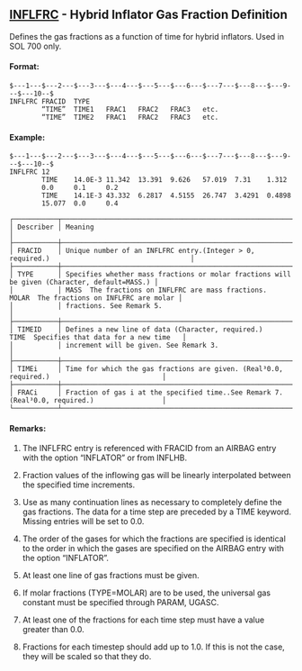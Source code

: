 ## [INFLFRC](https://help.hexagonmi.com/bundle/MSC_Nastran_2022.4/page/Nastran_Combined_Book/qrg/bulkfgil/TOC.INFLFRC.xhtml) - Hybrid Inflator Gas Fraction Definition

Defines the gas fractions as a function of time for hybrid inflators. Used in SOL 700 only.

#### Format:

```nastran
$---1---$---2---$---3---$---4---$---5---$---6---$---7---$---8---$---9---$---10--$
INFLFRC FRACID  TYPE                                                            
        “TIME”  TIME1   FRAC1   FRAC2   FRAC3   etc.                            
        “TIME”  TIME2   FRAC1   FRAC2   FRAC3   etc.                            
```
#### Example:

```nastran
$---1---$---2---$---3---$---4---$---5---$---6---$---7---$---8---$---9---$---10--$
INFLFRC 12                                                                      
        TIME    14.0E-3 11.342  13.391  9.626   57.019  7.31    1.312           
        0.0     0.1     0.2                                                     
        TIME    14.1E-3 43.332  6.2817  4.5155  26.747  3.4291  0.4898          
        15.077  0.0     0.4                                                     
```
```text
┌───────────┬──────────────────────────────────────────────────────────────────────────────────────────────┐
│ Describer │ Meaning                                                                                      │
├───────────┼──────────────────────────────────────────────────────────────────────────────────────────────┤
│ FRACID    │ Unique number of an INFLFRC entry.(Integer > 0, required.)                                   │
├───────────┼──────────────────────────────────────────────────────────────────────────────────────────────┤
│ TYPE      │ Specifies whether mass fractions or molar fractions will be given (Character, default=MASS.) │
│           │ MASS  The fractions on INFLFRC are mass fractions. MOLAR  The fractions on INFLFRC are molar │
│           │ fractions. See Remark 5.                                                                     │
├───────────┼──────────────────────────────────────────────────────────────────────────────────────────────┤
│ TIMEID    │ Defines a new line of data (Character, required.) TIME  Specifies that data for a new time   │
│           │ increment will be given. See Remark 3.                                                       │
├───────────┼──────────────────────────────────────────────────────────────────────────────────────────────┤
│ TIMEi     │ Time for which the gas fractions are given. (Real³0.0, required.)                            │
├───────────┼──────────────────────────────────────────────────────────────────────────────────────────────┤
│ FRACi     │ Fraction of gas i at the specified time..See Remark 7. (Real³0.0, required.)                 │
└───────────┴──────────────────────────────────────────────────────────────────────────────────────────────┘
```
#### Remarks:

1. The INFLFRC entry is referenced with FRACID from an AIRBAG entry with the option “INFLATOR” or from INFLHB.

2. Fraction values of the inflowing gas will be linearly interpolated between the specified time increments.

3. Use as many continuation lines as necessary to completely define the gas fractions. The data for a time step are preceded by a TIME keyword. Missing entries will be set to 0.0.

4. The order of the gases for which the fractions are specified is identical to the order in which the gases are specified on the AIRBAG entry with the option “INFLATOR”.

5. At least one line of gas fractions must be given.

6. If molar fractions (TYPE=MOLAR) are to be used, the universal gas constant must be specified through PARAM, UGASC.

7. At least one of the fractions for each time step must have a value greater than 0.0.

8. Fractions for each timestep should add up to 1.0. If this is not the case, they will be scaled so that they do.

